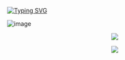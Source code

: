<a href="https://git.io/typing-svg"><img src="https://readme-typing-svg.demolab.com?font=Fira+Code&pause=1000&color=E4B1F7&center=true&vCenter=true&width=435&lines=DEVELOPER+%7C+PROGRAMMER+%7C+LEARNER" alt="Typing SVG" /></a>



![image](https://github.com/zehrasbr/zehrasbr/assets/120209419/4ef83396-0564-4a84-9119-47d0601e4dd3)


<p align="center"><img src="https://media.giphy.com/media/l1KdbjVf8lZj2Qk3m/giphy.gif" /> </p>
<p align="center"><img src="https://media.giphy.com/media/TIejJSkHLZh4s/giphy.gif" /> </p>

